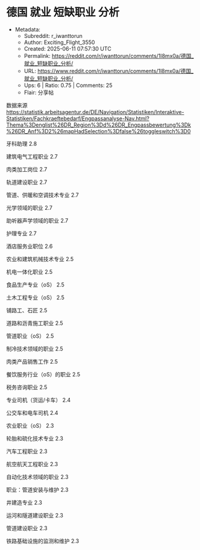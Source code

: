 # 德国 就业 短缺职业 分析

- Metadata:
  - Subreddit: r_iwanttorun
  - Author: Exciting_Flight_3550
  - Created: 2025-06-11 07:57:30 UTC
  - Permalink: https://reddit.com/r/iwanttorun/comments/1l8mx0a/德国_就业_短缺职业_分析/
  - URL: https://www.reddit.com/r/iwanttorun/comments/1l8mx0a/德国_就业_短缺职业_分析/
  - Ups: 6 | Ratio: 0.75 | Comments: 25
  - Flair: 分享帖


数据来源
<https://statistik.arbeitsagentur.de/DE/Navigation/Statistiken/Interaktive-Statistiken/Fachkraeftebedarf/Engpassanalyse-Nav.html?Thema%3Denglist%26DR_Region%3Dd%26DR_Engpassbewertung%3Dk%26DR_Anf%3D2%26mapHadSelection%3Dfalse%26toggleswitch%3D0>

牙科助理 2.8

建筑电气工程职业 2.7

肉类加工岗位 2.7

轨道建设职业 2.7

管道、供暖和空调技术专业 2.7

光学领域的职业 2.7

助听器声学领域的职业 2.7

护理专业 2.7

酒店服务业职位 2.6

农业和建筑机械技术专业 2.5

机电一体化职业 2.5

食品生产专业（oS） 2.5

土木工程专业（oS） 2.5

铺路工、石匠 2.5

道路和沥青施工职业 2.5

管道职业（oS） 2.5

制冷技术领域的职业 2.5

肉类产品销售工作 2.5

餐饮服务行业（oS）的职业 2.5

税务咨询职业 2.5

专业司机（货运/卡车） 2.4

公交车和电车司机 2.4

农业职业（oS） 2.3

轮胎和硫化技术专业 2.3

汽车工程职业 2.3

航空航天工程职业 2.3

自动化技术领域的职业 2.3

职业：管道安装与维护 2.3

井建造专业 2.3

运河和隧道建设职业 2.3

管道建设职业 2.3

铁路基础设施的监测和维护 2.3

